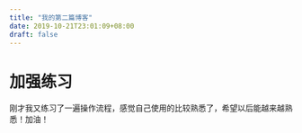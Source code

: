 ```yaml
---
title: "我的第二篇博客"
date: 2019-10-21T23:01:09+08:00
draft: false
---
```


# 加强练习

刚才我又练习了一遍操作流程，感觉自己使用的比较熟悉了，希望以后能越来越熟悉！加油！